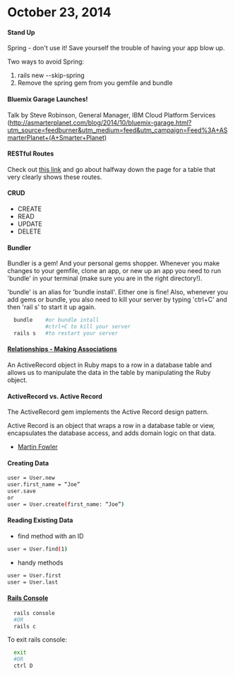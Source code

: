 # October 23, 2014

#### Stand Up

Spring - don't use it! Save yourself the trouble of having your app blow up.

Two ways to avoid Spring:

  1) rails new <name-of-app> --skip-spring
  2) Remove the spring gem from you gemfile and bundle

#### Bluemix Garage Launches!

Talk by Steve Robinson, General Manager, IBM Cloud Platform Services
(http://asmarterplanet.com/blog/2014/10/bluemix-garage.html?utm_source=feedburner&utm_medium=feed&utm_campaign=Feed%3A+ASmarterPlanet+(A+Smarter+Planet)

#### RESTful Routes

Check out [this link](http://guides.rubyonrails.org/routing.html) and go about
halfway down the page for a table that very clearly shows these routes.

#### CRUD

* CREATE
* READ
* UPDATE
* DELETE

#### Bundler

Bundler is a gem! And your personal gems shopper. Whenever you make changes to
your gemfile, clone an app, or new up an app you need to run 'bundle' in
your terminal (make sure you are in the right directory!).

'bundle' is an alias for 'bundle install'. Either one is fine! Also, whenever you add gems or bundle,
you also need to kill your server by typing 'ctrl+C' and then 'rail s' to start it up again.

```bash
  bundle    #or bundle intall
            #ctrl+C to kill your server
  rails s   #to restart your server
```

#### [Relationships - Making Associations](http://g5.gschool.it/lessons/rails-tutorial/05-relationships-light/deliverable)

An ActiveRecord object in Ruby maps to a row in a database table and allows us
to manipulate the data in the table by manipulating the Ruby object.

#### ActiveRecord vs. Active Record

The ActiveRecord gem implements the Active Record design pattern.

Active Record is an object that wraps a row in a database table or view,
encapsulates the database access, and adds domain logic on that data.
- [Martin Fowler](http://www.martinfowler.com/eaaCatalog/activeRecord.html)

#### Creating Data

```bash
user = User.new
user.first_name = “Joe”
user.save
or
user = User.create(first_name: “Joe”)
```

#### Reading Existing Data

* find method with an ID

```bash
user = User.find(1)
```

* handy methods
```bash
user = User.first
user = User.last
```

#### [Rails Console](http://g5.gschool.it/lessons/rails-tutorial/06-console/deliverable)

```bash
  rails console
  #OR
  rails c
```

To exit rails console:

```bash
  exit
  #OR
  ctrl D
```

